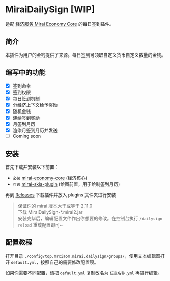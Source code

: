 # MiraiDailySign [WIP]

适配 [经济服务 Mirai Economy Core](https://github.com/cssxsh/mirai-economy-core) 的每日签到插件。

## 简介

本插件为用户的金钱提供了来源。每日签到可领取自定义货币自定义数量的金钱。

## 编写中的功能

* [x] 签到命令
* [x] 签到权限
* [x] 每日签到机制
* [x] 分经济上下文给予奖励
* [x] 随机金钱
* [x] 连续签到奖励
* [x] 月签到月历
* [x] 渲染月签到月历并发送
* [ ] Coming soon

## 安装

首先下载并安装以下前置：
* `必装` [mirai-economy-core](https://github.com/cssxsh/mirai-economy-core/releases) (经济核心)
* `可选` [mirai-skia-plugin](https://github.com/cssxsh/mirai-skia-plugin/releases) (绘图前置，用于绘制签到月历)

再到 [Releases](https://github.com/MrXiaoM/MiraiDailySign/releases) 下载插件并放入 plugins 文件夹进行安装

> 保证你的 mirai 版本大于或等于 2.11.0  
> 下载 MiraiDailySign-*.mirai2.jar  
> 安装完毕后，编辑配置文件作出你想要的修改。在控制台执行 `/dailysign reload` 重载配置即可~

## 配置教程

打开目录 `./config/top.mrxiaom.mirai.dailysign/groups/`，使用文本编辑器打开 `default.yml`，按照自己的需要修改配置项。

如果你需要不同配置，请把 `default.yml` 复制改名为 `任意名称.yml` 再进行编辑。

